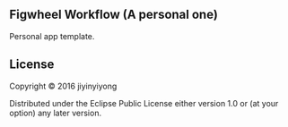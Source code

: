 
Figwheel Workflow (A personal one)
----

Personal app template.

## License

Copyright © 2016 jiyinyiyong

Distributed under the Eclipse Public License either version 1.0 or (at
your option) any later version.
